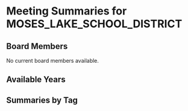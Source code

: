# Meeting Summaries for MOSES_LAKE_SCHOOL_DISTRICT

## Board Members

No current board members available.

## Available Years

## Summaries by Tag
